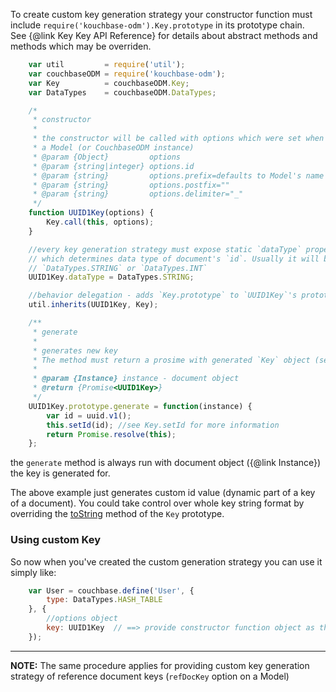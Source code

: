 
To create custom key generation strategy your constructor function must include `require('kouchbase-odm').Key.prototype` in its prototype chain.  
See {@link Key Key API Reference} for details about abstract methods and methods which may be overriden.

````javascript
    var util         = require('util');
    var couchbaseODM = require('kouchbase-odm');
    var Key          = couchbaseODM.Key;
    var DataTypes    = couchbaseODM.DataTypes;

    /*
     * constructor
     *
     * the constructor will be called with options which were set when defining
     * a Model (or CouchbaseODM instance)
     * @param {Object}         options
     * @param {string|integer} options.id
     * @param {string}         options.prefix=defaults to Model's name
     * @param {string}         options.postfix=""
     * @param {string}         options.delimiter="_"
     */
    function UUID1Key(options) {
        Key.call(this, options);
    }

    //every key generation strategy must expose static `dataType` property
    // which determines data type of document's `id`. Usually it will be
    // `DataTypes.STRING` or `DataTypes.INT`
    UUID1Key.dataType = DataTypes.STRING;

    //behavior delegation - adds `Key.prototype` to `UUID1Key`'s prototype chain
    util.inherits(UUID1Key, Key);

    /**
     * generate
     *
     * generates new key
     * The method must return a prosime with generated `Key` object (self)
     *
     * @param {Instance} instance - document object
     * @return {Promise<UUID1Key>}
     */
    UUID1Key.prototype.generate = function(instance) {
        var id = uuid.v1();
        this.setId(id); //see Key.setId for more information
        return Promise.resolve(this);
    };
````

the `generate` method is always run with document object ({@link Instance}) the key is generated for.  

The above example just generates custom id value (dynamic part of a key of a document). You could take control over whole key string format by overriding the [toString](https://github.com/fogine/couchbase-odm/blob/master/lib/key/key.js#L154) method of the `Key` prototype.

### Using custom Key

So now when you've created the custom generation strategy you can use it simply like:  

````javascript
    var User = couchbase.define('User', {
        type: DataTypes.HASH_TABLE
    }, {
        //options object
        key: UUID1Key  // ==> provide constructor function object as the option when defining a Model
    });
````


------------------------
**NOTE:** The same procedure applies for providing custom key generation strategy of reference document keys (`refDocKey` option on a Model)
